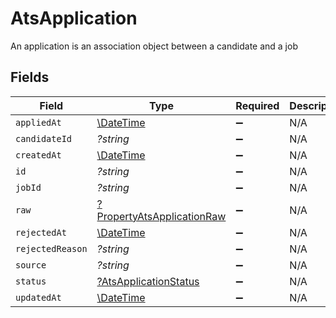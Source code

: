 # AtsApplication

An application is an association object between a candidate and a job


## Fields

| Field                                                                          | Type                                                                           | Required                                                                       | Description                                                                    |
| ------------------------------------------------------------------------------ | ------------------------------------------------------------------------------ | ------------------------------------------------------------------------------ | ------------------------------------------------------------------------------ |
| `appliedAt`                                                                    | [\DateTime](https://www.php.net/manual/en/class.datetime.php)                  | :heavy_minus_sign:                                                             | N/A                                                                            |
| `candidateId`                                                                  | *?string*                                                                      | :heavy_minus_sign:                                                             | N/A                                                                            |
| `createdAt`                                                                    | [\DateTime](https://www.php.net/manual/en/class.datetime.php)                  | :heavy_minus_sign:                                                             | N/A                                                                            |
| `id`                                                                           | *?string*                                                                      | :heavy_minus_sign:                                                             | N/A                                                                            |
| `jobId`                                                                        | *?string*                                                                      | :heavy_minus_sign:                                                             | N/A                                                                            |
| `raw`                                                                          | [?PropertyAtsApplicationRaw](../../models/shared/PropertyAtsApplicationRaw.md) | :heavy_minus_sign:                                                             | N/A                                                                            |
| `rejectedAt`                                                                   | [\DateTime](https://www.php.net/manual/en/class.datetime.php)                  | :heavy_minus_sign:                                                             | N/A                                                                            |
| `rejectedReason`                                                               | *?string*                                                                      | :heavy_minus_sign:                                                             | N/A                                                                            |
| `source`                                                                       | *?string*                                                                      | :heavy_minus_sign:                                                             | N/A                                                                            |
| `status`                                                                       | [?AtsApplicationStatus](../../models/shared/AtsApplicationStatus.md)           | :heavy_minus_sign:                                                             | N/A                                                                            |
| `updatedAt`                                                                    | [\DateTime](https://www.php.net/manual/en/class.datetime.php)                  | :heavy_minus_sign:                                                             | N/A                                                                            |